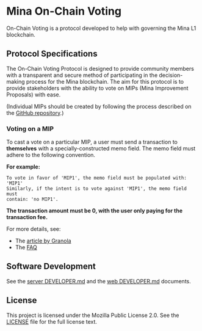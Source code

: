 # Mina On-Chain Voting

On-Chain Voting is a protocol developed to help with governing the Mina L1
blockchain.


## Protocol Specifications

The On-Chain Voting Protocol is designed to provide community members with a
transparent and secure method of participating in the decision-making process
for the Mina blockchain. The aim for this protocol is to provide stakeholders
with the ability to vote on MIPs (Mina Improvement Proposals) with ease.

(Individual MIPs should be created by following the process described on the
[GitHub repository](https://github.com/MinaProtocol/MIPs).)


### Voting on a MIP

To cast a vote on a particular MIP, a user must send a transaction to
**themselves** with a specially-constructed memo field. The memo field must
adhere to the following convention.

**For example:**

```
To vote in favor of 'MIP1', the memo field must be populated with: 'MIP1'
Similarly, if the intent is to vote against 'MIP1', the memo field must
contain: 'no MIP1'.
```

**The transaction amount must be 0, with the user only paying for the
transaction fee.**

For more details, see:

- The [article by Granola](https://granola.team/blog/mina-on-chain-voting-results-instructions/)
- The [FAQ](https://forums.minaprotocol.com/t/on-chain-voting-frequently-asked-questions-faq/5959)


## Software Development

See the [server DEVELOPER.md](./server/DEVELOPER.md) and the
[web DEVELOPER.md](./web/DEVELOPER.md) documents.


## License

This project is licensed under the Mozilla Public License 2.0. See the
[LICENSE](./LICENSE) file for the full license text.
